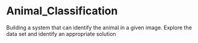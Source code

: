# Animal_Classification
 Building a system that can identify the animal in a given image. Explore the data set and identify an  appropriate solution
